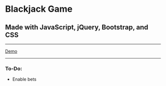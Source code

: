 # Blackjack Game
## Made with JavaScript, jQuery, Bootstrap, and CSS

***

[Demo](https://youtu.be/D5kC4Ae4y5s)

***

### To-Do:
  - Enable bets
